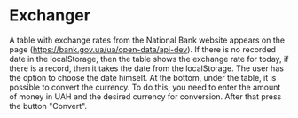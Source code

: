 # Exchanger
A table with exchange rates from the National Bank website appears on the page (https://bank.gov.ua/ua/open-data/api-dev). 
If there is no recorded date in the localStorage, then the table shows the exchange rate for today, if there is a record, then it takes the date from the localStorage.
The user has the option to choose the date himself.
At the bottom, under the table, it is possible to convert the currency.
To do this, you need to enter the amount of money in UAH and the desired currency for conversion. After that press the button "Convert".
